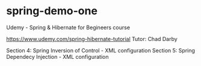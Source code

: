 # spring-demo-one
Udemy - Spring &amp; Hibernate for Begineers course

https://www.udemy.com/spring-hibernate-tutorial
Tutor: Chad Darby

Section 4: Spring Inversion of Control - XML configuration
Section 5: Spring Dependecy Injection - XML configuration
